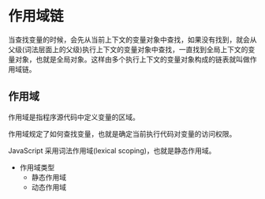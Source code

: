 # 作用域链

当查找变量的时候，会先从当前上下文的变量对象中查找，如果没有找到，就会从父级(词法层面上的父级)执行上下文的变量对象中查找，一直找到全局上下文的变量对象，也就是全局对象。这样由多个执行上下文的变量对象构成的链表就叫做作用域链。

## 作用域

  作用域是指程序源代码中定义变量的区域。

  作用域规定了如何查找变量，也就是确定当前执行代码对变量的访问权限。

  JavaScript 采用词法作用域(lexical scoping)，也就是静态作用域。
  
  - 作用域类型
    - 静态作用域
    - 动态作用域
